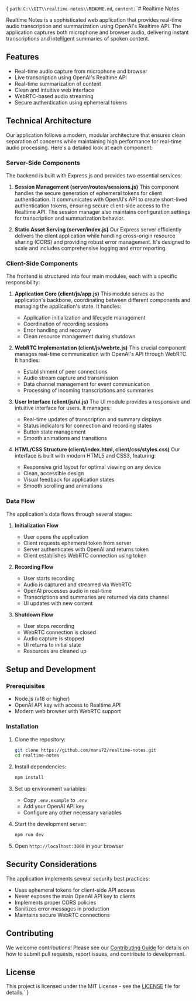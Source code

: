 {
  `path`: `C:\\GIT\\realtime-notes\\README.md`,
  `content`: `# Realtime Notes

Realtime Notes is a sophisticated web application that provides real-time audio transcription and summarization using OpenAI's Realtime API. The application captures both microphone and browser audio, delivering instant transcriptions and intelligent summaries of spoken content.

## Features

- Real-time audio capture from microphone and browser
- Live transcription using OpenAI's Realtime API
- Real-time summarization of content
- Clean and intuitive web interface
- WebRTC-based audio streaming
- Secure authentication using ephemeral tokens

## Technical Architecture

Our application follows a modern, modular architecture that ensures clean separation of concerns while maintaining high performance for real-time audio processing. Here's a detailed look at each component:

### Server-Side Components

The backend is built with Express.js and provides two essential services:

1. **Session Management (server/routes/sessions.js)**
   This component handles the secure generation of ephemeral tokens for client authentication. It communicates with OpenAI's API to create short-lived authentication tokens, ensuring secure client-side access to the Realtime API. The session manager also maintains configuration settings for transcription and summarization behavior.

2. **Static Asset Serving (server/index.js)**
   Our Express server efficiently delivers the client application while handling cross-origin resource sharing (CORS) and providing robust error management. It's designed to scale and includes comprehensive logging and error reporting.

### Client-Side Components

The frontend is structured into four main modules, each with a specific responsibility:

1. **Application Core (client/js/app.js)**
   This module serves as the application's backbone, coordinating between different components and managing the application's state. It handles:
   - Application initialization and lifecycle management
   - Coordination of recording sessions
   - Error handling and recovery
   - Clean resource management during shutdown

2. **WebRTC Implementation (client/js/webrtc.js)**
   This crucial component manages real-time communication with OpenAI's API through WebRTC. It handles:
   - Establishment of peer connections
   - Audio stream capture and transmission
   - Data channel management for event communication
   - Processing of incoming transcriptions and summaries

3. **User Interface (client/js/ui.js)**
   The UI module provides a responsive and intuitive interface for users. It manages:
   - Real-time updates of transcription and summary displays
   - Status indicators for connection and recording states
   - Button state management
   - Smooth animations and transitions

4. **HTML/CSS Structure (client/index.html, client/css/styles.css)**
   Our interface is built with modern HTML5 and CSS3, featuring:
   - Responsive grid layout for optimal viewing on any device
   - Clean, accessible design
   - Visual feedback for application states
   - Smooth scrolling and animations

### Data Flow

The application's data flows through several stages:

1. **Initialization Flow**
   - User opens the application
   - Client requests ephemeral token from server
   - Server authenticates with OpenAI and returns token
   - Client establishes WebRTC connection using token

2. **Recording Flow**
   - User starts recording
   - Audio is captured and streamed via WebRTC
   - OpenAI processes audio in real-time
   - Transcriptions and summaries are returned via data channel
   - UI updates with new content

3. **Shutdown Flow**
   - User stops recording
   - WebRTC connection is closed
   - Audio capture is stopped
   - UI returns to initial state
   - Resources are cleaned up

## Setup and Development

### Prerequisites

- Node.js (v18 or higher)
- OpenAI API key with access to Realtime API
- Modern web browser with WebRTC support

### Installation

1. Clone the repository:
   ```bash
   git clone https://github.com/manu72/realtime-notes.git
   cd realtime-notes
   ```

2. Install dependencies:
   ```bash
   npm install
   ```

3. Set up environment variables:
   - Copy `.env.example` to `.env`
   - Add your OpenAI API key
   - Configure any other necessary variables

4. Start the development server:
   ```bash
   npm run dev
   ```

5. Open `http://localhost:3000` in your browser

## Security Considerations

The application implements several security best practices:

- Uses ephemeral tokens for client-side API access
- Never exposes the main OpenAI API key to clients
- Implements proper CORS policies
- Sanitizes error messages in production
- Maintains secure WebRTC connections

## Contributing

We welcome contributions! Please see our [Contributing Guide](CONTRIBUTING.md) for details on how to submit pull requests, report issues, and contribute to development.

## License

This project is licensed under the MIT License - see the [LICENSE](LICENSE) file for details.`
}
